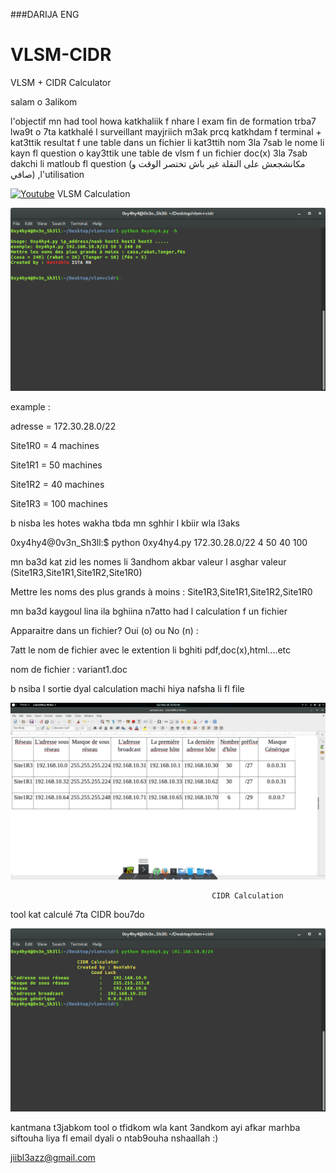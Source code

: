 ###DARIJA ENG
# VLSM-CIDR
VLSM + CIDR Calculator

salam o 3alikom 

l'objectif mn had tool howa katkhaliik f nhare l exam fin de formation trba7 lwa9t o 7ta katkhalé l surveillant mayjriich m3ak prcq katkhdam f terminal + kat3ttik resultat f une table dans un fichier li kat3ttih nom 3la 7sab le nome li kayn fl question o kay3ttik une table de vlsm f un fichier doc(x) 3la 7sab dakchi li matloub fl question 
(مكانشجعش على النقلة غير باش تختصر الوقت و صافي)
,l'utilisation

[![Youtube](https://img.youtube.com/vi/VID/0.jpg)](https://www.youtube.com/watch?v=eHNUXbretdo)
                                                VLSM Calculation 

![alt text](help.png
 "help")


example : 


adresse = 172.30.28.0/22


Site1R0 = 4 machines

Site1R1 = 50 machines

Site1R2 = 40 machines

Site1R3 = 100 machines

b nisba les hotes wakha tbda mn sghhir l kbiir wla l3aks 

0xy4hy4@0v3n_Sh3ll:$ python 0xy4hy4.py 172.30.28.0/22 4 50 40 100 





mn ba3d kat zid les nomes li 3andhom akbar valeur l asghar valeur (Site1R3,Site1R1,Site1R2,Site1R0)

Mettre les noms des plus grands à moins : Site1R3,Site1R1,Site1R2,Site1R0

mn ba3d kaygoul lina ila bghiina n7atto had l calculation f un fichier 

Apparaitre dans un fichier? Oui (o) ou No (n) : 

7att le nom de fichier avec le extention li bghiti pdf,doc(x),html....etc 

nom de fichier : variant1.doc

b nsiba l sortie dyal calculation machi hiya nafsha li fl file 


![alt text](table.png
 "table de vlsm")
 
                                                 CIDR Calculation

tool kat calculé 7ta CIDR bou7do 


![alt text](cidr.png
 "sortie CIDR")
 
 
 
 
 kantmana t3jabkom tool o tfidkom wla kant 3andkom ayi afkar marhba siftouha liya fl email dyali o ntab9ouha nshaallah :) 
 
jiibl3azz@gmail.com
